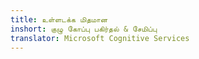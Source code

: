 ```yaml
---
title: உள்ளடக்க மிதமான
inshort: குழு கோப்பு பகிர்தல் & சேமிப்பு
translator: Microsoft Cognitive Services
---
```





